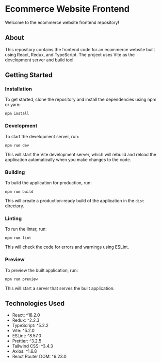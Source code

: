 # Ecommerce Website Frontend

Welcome to the ecommerce website frontend repository!

## About

This repository contains the frontend code for an ecommerce website built using React, Redux, and TypeScript. The project uses Vite as the development server and build tool.

## Getting Started

### Installation

To get started, clone the repository and install the dependencies using npm or yarn:

```
npm install
```

### Development

To start the development server, run:

```
npm run dev
```

This will start the Vite development server, which will rebuild and reload the application automatically when you make changes to the code.

### Building

To build the application for production, run:

```
npm run build
```

This will create a production-ready build of the application in the `dist` directory.

### Linting

To run the linter, run:

```
npm run lint
```

This will check the code for errors and warnings using ESLint.

### Preview

To preview the built application, run:

```
npm run preview
```

This will start a server that serves the built application.

## Technologies Used

- React: ^18.2.0
- Redux: ^2.2.3
- TypeScript: ^5.2.2
- Vite: ^5.2.0
- ESLint: ^8.57.0
- Prettier: ^3.2.5
- Tailwind CSS: ^3.4.3
- Axios: ^1.6.8
- React Router DOM: ^6.23.0

